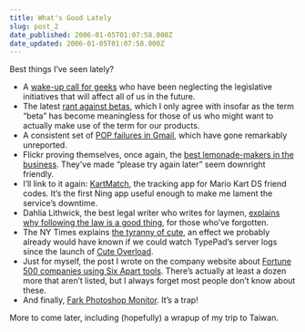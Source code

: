 ```yaml
---
title: What's Good Lately
slug: post_2
date_published: 2006-01-05T01:07:58.000Z
date_updated: 2006-01-05T01:07:58.000Z
---
```


Best things I’ve seen lately?

- A [wake-up call for geeks](http://www.extremetech.com/article2/0,1697,1888986,00.asp) who have been neglecting the legislative initiatives that will affect all of us in the future.
- The latest [rant against betas](http://www.publish.com/article2/0,1895,1905917,00.asp), which I only agree with insofar as the term “beta” has become meaningless for those of us who might want to actually make use of the term for our products.
- A consistent set of [POP failures in Gmail](http://groups.google.com/group/Gmail-POP-and-Forwarding), which have gone remarkably unreported.
- Flickr proving themselves, once again, the [best lemonade-makers in the business](http://www.flickr.com/help/website/#121). They’ve made “please try again later” seem downright friendly.
- I’ll link to it again: [KartMatch](http://kartmatch.ning.com/), the tracking app for Mario Kart DS friend codes. It’s the first Ning app useful enough to make me lament the service’s downtime.
- Dahlia Lithwick, the best legal writer who writes for laymen, [explains why following the law is a good thing](http://www.slate.com/id/2132983/), for those who’ve forgotten.
- The NY Times explains [the tyranny of cute](http://www.nytimes.com/2006/01/03/science/03cute.html), an effect we probably already would have known if we could watch TypePad’s server logs since the launch of [Cute Overload](http://cuteoverload.com/).
- Just for myself, the post I wrote on the company website about [Fortune 500 companies using Six Apart tools](http://www.sixapart.com/pronet/weblog/2006/01/fortune_500_blo.html). There’s actually at least a dozen more that aren’t listed, but I always forget most people don’t know about these.
- And finally, [Fark Photoshop Monitor](http://64.81.51.213/fpm/index.html). It’s a trap!

More to come later, including (hopefully) a wrapup of my trip to Taiwan.
